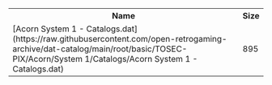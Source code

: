 <table>
<tr><th>Name</th><th>Size</th></tr>
<tr><td>
[Acorn System 1 - Catalogs.dat](https://raw.githubusercontent.com/open-retrogaming-archive/dat-catalog/main/root/basic/TOSEC-PIX/Acorn/System 1/Catalogs/Acorn System 1 - Catalogs.dat)
</td><td>895</td></tr>
</table>
